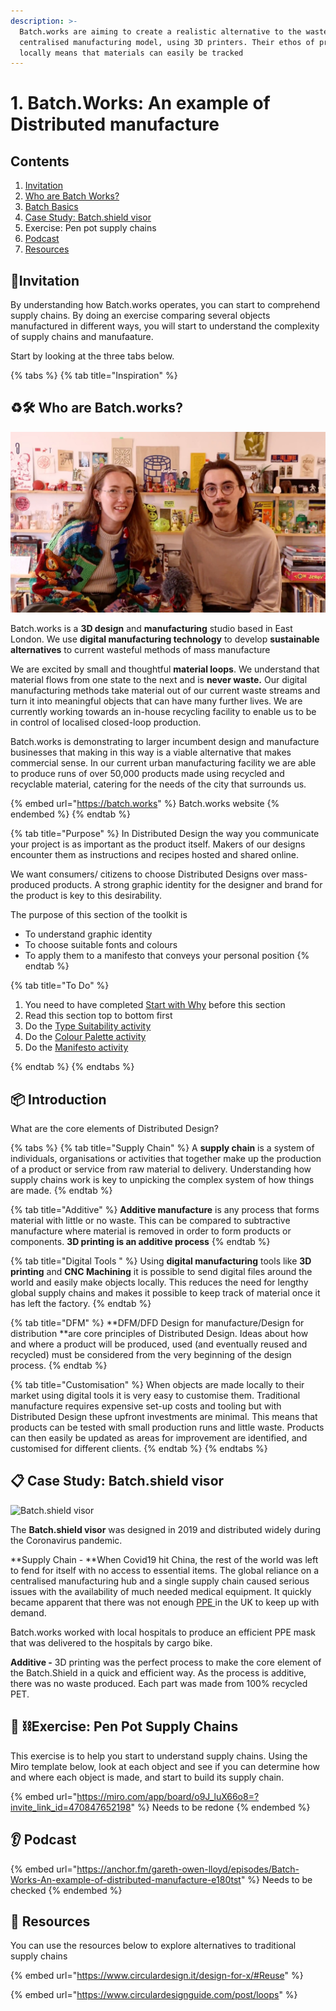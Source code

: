 ```yaml
---
description: >-
  Batch.works are aiming to create a realistic alternative to the wasteful
  centralised manufacturing model, using 3D printers. Their ethos of producing
  locally means that materials can easily be tracked
---
```


# 1. Batch.Works: An example of Distributed manufacture

## Contents

1. [Invitation](batch.works.md#invitation)
2. [Who are Batch Works?](batch.works.md#who-are-batch-works)
3. [Batch Basics](batch.works.md#batch-basics)
4. [Case Study: Batch.shield visor](batch.works.md#case-study-batch.shield-visor)
5. Exercise: Pen pot supply chains
6. [Podcast](batch.works.md#podcast)
7. [Resources](batch.works.md#resources)

## ​🎯Invitation

By understanding how Batch.works operates, you can start to comprehend supply chains. By doing an exercise comparing several objects manufactured in different ways, you will start to understand the complexity of supply chains and manufaature.

&#x20;Start by looking at the three tabs below.



{% tabs %}
{% tab title="Inspiration" %}
## **♻️🛠 Who are Batch.works?**

![Abbie and Harry from Snootie Studios](../.gitbook/assets/7615826d-a6cd-4f1a-a2f6-0d96834f9897.jpeg)

Batch.works is a **3D design** and **manufacturing** studio based in East London. We use **digital manufacturing technology** to develop **sustainable alternatives** to current wasteful methods of mass manufacture

We are excited by small and thoughtful **material loops**. We understand that material flows from one state to the next and is **never waste.** Our digital manufacturing methods take material out of our current waste streams and turn it into meaningful objects that can have many further lives. We are currently working towards an in-house recycling facility to enable us to be in control of localised closed-loop production.&#x20;

Batch.works is demonstrating to larger incumbent design and manufacture businesses that making in this way is a viable alternative that makes commercial sense. In our current urban manufacturing facility we are able to produce runs of over 50,000 products made using recycled and recyclable material, catering for the needs of the city that surrounds us.

{% embed url="https://batch.works" %}
Batch.works website
{% endembed %}
{% endtab %}

{% tab title="Purpose" %}
In Distributed Design the way you communicate your project is as important as the product itself. Makers of our designs encounter them as instructions and recipes hosted and shared online.&#x20;

We want consumers/ citizens to choose Distributed Designs over mass-produced products. A strong graphic identity for the designer and brand for the product is key to this desirability.&#x20;

The purpose of this section of the toolkit is&#x20;

* To understand graphic identity
* To choose suitable fonts and colours
* To apply them to a manifesto that conveys your personal position
{% endtab %}

{% tab title="To Do" %}
1. You need to have completed [Start with Why](exercise-start-with-why/) before this section
2. Read this section top to bottom first
3. Do the [Type Suitability activity](batch.works.md#type-suitability-activity)
4. Do the [Colour Palette activity](../session-2/your-graphic-identity.md#colour-palette-activity)
5.  Do the [Manifesto activity](../session-2/your-graphic-identity.md#making-your-manifesto)


{% endtab %}
{% endtabs %}



## :package: Introduction

What are the core elements of Distributed Design?

{% tabs %}
{% tab title="Supply Chain" %}
A **supply chain** is a system of individuals, organisations or activities that together make up the production of a product or service from raw material to delivery. Understanding how supply chains work is key to unpicking the complex system of how things are made.
{% endtab %}

{% tab title="Additive" %}
**Additive manufacture** is any process that forms material with little or no waste. This can be compared to subtractive manufacture where material is removed in order to form products or components. **3D printing is an additive process**
{% endtab %}

{% tab title="Digital Tools " %}
Using **digital manufacturing** tools like **3D printing** and **CNC Machining** it is possible to send digital files around the world and easily make objects locally. This reduces the need for lengthy global supply chains and makes it possible to keep track of material once it has left the factory.
{% endtab %}

{% tab title="DFM" %}
**DFM/DFD Design for manufacture/Design for distribution **are core principles of Distributed Design. Ideas about how and where a product will be produced, used (and eventually reused and recycled) must be considered from the very beginning of the design process.&#x20;
{% endtab %}

{% tab title="Customisation" %}
When objects are made locally to their market using digital tools it is very easy to customise them. Traditional manufacture requires expensive set-up costs and tooling but with Distributed Design these upfront investments are minimal. This means that products can be tested with small production runs and little waste. Products can then easily be updated as areas for improvement are identified, and customised for different clients.
{% endtab %}
{% endtabs %}



## :clipboard: Case Study: Batch.shield visor

![Batch.shield visor](../.gitbook/assets/606\_980-CD3D8C5F-1D1E-41DE-80FC-5077B163F93B.jpeg)

The **Batch.shield visor** was designed in 2019 and distributed widely during the Coronavirus pandemic.&#x20;

**Supply Chain - **When Covid19 hit China, the rest of the world was left to fend for itself with no access to essential items. The global reliance on a centralised manufacturing hub and a single supply chain caused serious issues with the availability of much needed medical equipment. It quickly became apparent that there was not enough [PPE ](https://www.dictionary.com/browse/ppe)in the UK to keep up with demand.&#x20;

Batch.works worked with local hospitals to produce an efficient PPE mask that was delivered to the hospitals by cargo bike.&#x20;

**Additive -** 3D printing was the perfect process to make the core element of the Batch.Shield in a quick and efficient way. As the process is additive, there was no waste produced. Each part was made from 100% recycled PET.



## 🚚 ⛓Exercise: Pen Pot Supply Chains

This exercise is to help you start to understand supply chains. Using the Miro template below, look at each object and see if you can determine how and where each object is made, and start to build its supply chain.&#x20;

{% embed url="https://miro.com/app/board/o9J_luX66o8=?invite_link_id=470847652198" %}
Needs to be redone
{% endembed %}

## 👂 Podcast

{% embed url="https://anchor.fm/gareth-owen-lloyd/episodes/Batch-Works-An-example-of-distributed-manufacture-e180tst" %}
Needs to be checked
{% endembed %}

## :toolbox: Resources

You can use the resources below to explore alternatives to traditional supply chains

{% embed url="https://www.circulardesign.it/design-for-x/#Reuse" %}

{% embed url="https://www.circulardesignguide.com/post/loops" %}
